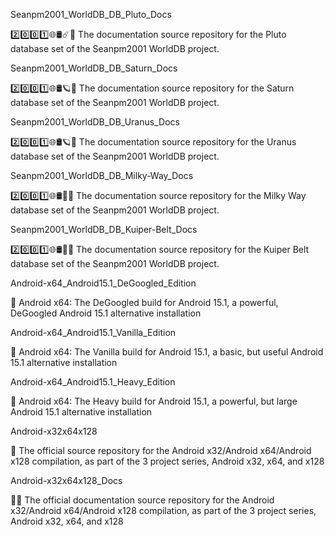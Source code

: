 
Seanpm2001_WorldDB_DB_Pluto_Docs

2️⃣️0️⃣️0️⃣️1️⃣️🌐️🛢️☄️📖️ The documentation source repository for the Pluto database set of the Seanpm2001 WorldDB project. 

Seanpm2001_WorldDB_DB_Saturn_Docs

2️⃣️0️⃣️0️⃣️1️⃣️🌐️🛢️🪐️📖️ The documentation source repository for the Saturn database set of the Seanpm2001 WorldDB project. 

Seanpm2001_WorldDB_DB_Uranus_Docs

2️⃣️0️⃣️0️⃣️1️⃣️🌐️🛢️🪐️📖️ The documentation source repository for the Uranus database set of the Seanpm2001 WorldDB project. 

Seanpm2001_WorldDB_DB_Milky-Way_Docs

2️⃣️0️⃣️0️⃣️1️⃣️🌐️🛢️🌌️📖️ The documentation source repository for the Milky Way database set of the Seanpm2001 WorldDB project. 

Seanpm2001_WorldDB_DB_Kuiper-Belt_Docs

2️⃣️0️⃣️0️⃣️1️⃣️🌐️🛢️🌌️📖️ The documentation source repository for the Kuiper Belt database set of the Seanpm2001 WorldDB project. 

Android-x64_Android15.1_DeGoogled_Edition

🤖️ Android x64: The DeGoogled build for Android 15.1, a powerful, DeGoogled Android 15.1 alternative installation 

Android-x64_Android15.1_Vanilla_Edition

🤖️ Android x64: The Vanilla build for Android 15.1, a basic, but useful Android 15.1 alternative installation 

Android-x64_Android15.1_Heavy_Edition

🤖️ Android x64: The Heavy build for Android 15.1, a powerful, but large Android 15.1 alternative installation 

Android-x32x64x128

🤖️ The official source repository for the Android x32/Android x64/Android x128 compilation, as part of the 3 project series, Android x32, x64, and x128

Android-x32x64x128_Docs

🤖️📖️ The official documentation source repository for the Android x32/Android x64/Android x128 compilation, as part of the 3 project series, Android x32, x64, and x128

